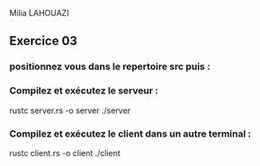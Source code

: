 Milia LAHOUAZI

## Exercice 03
### positionnez vous dans le repertoire src puis : 
### Compilez et exécutez le serveur :

rustc server.rs -o server
./server

### Compilez et exécutez le client dans un autre terminal :

rustc client.rs -o client
./client
